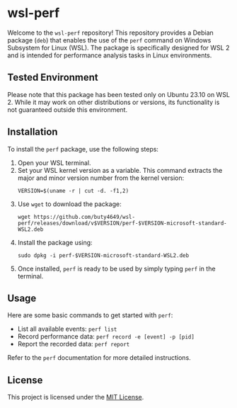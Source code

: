 # wsl-perf

Welcome to the `wsl-perf` repository! This repository provides a Debian package (`deb`) that enables the use of the `perf` command on Windows Subsystem for Linux (WSL). The package is specifically designed for WSL 2 and is intended for performance analysis tasks in Linux environments.

## Tested Environment

Please note that this package has been tested only on Ubuntu 23.10 on WSL 2. While it may work on other distributions or versions, its functionality is not guaranteed outside this environment.

## Installation

To install the `perf` package, use the following steps:

1. Open your WSL terminal.
2. Set your WSL kernel version as a variable. This command extracts the major and minor version number from the kernel version:
   ```
   VERSION=$(uname -r | cut -d. -f1,2)
   ```
3. Use `wget` to download the package:
   ```
   wget https://github.com/buty4649/wsl-perf/releases/download/v$VERSION/perf-$VERSION-microsoft-standard-WSL2.deb
   ```
4. Install the package using:
   ```
   sudo dpkg -i perf-$VERSION-microsoft-standard-WSL2.deb
   ```
5. Once installed, `perf` is ready to be used by simply typing `perf` in the terminal.

## Usage

Here are some basic commands to get started with `perf`:

- List all available events: `perf list`
- Record performance data: `perf record -e [event] -p [pid]`
- Report the recorded data: `perf report`

Refer to the `perf` documentation for more detailed instructions.

## License

This project is licensed under the [MIT License](LICENSE.md).

